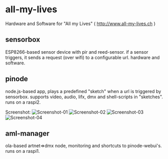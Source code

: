 # all-my-lives

Hardware and Software for "All my Lives" ( http://www.all-my-lives.ch )

## sensorbox

ESP8266-based sensor device with pir and reed-sensor. if a sensor triggers, it sends a request (over wifi) to a configurable url. hardware and software.


## pinode

node.js-based app, plays a predefined "sketch" when a url is triggered by sensorbox.
supports video, audio, lifx, dmx and shell-scripts in "sketches". runs on a raspi2.

Screenshot:
![Screenshot-01](http://i.imgur.com/yBY8MIR.png)
![Screenshot-02](http://i.imgur.com/2xsxpso.png)
![Screenshot-03](http://i.imgur.com/PMsXBq2.png)
![Screenshot-04](http://i.imgur.com/wpktBGX.png)

## aml-manager

ola-based artnet=>dmx node, monitoring and shortcuts to pinode-webui's. runs on a raspi1.
